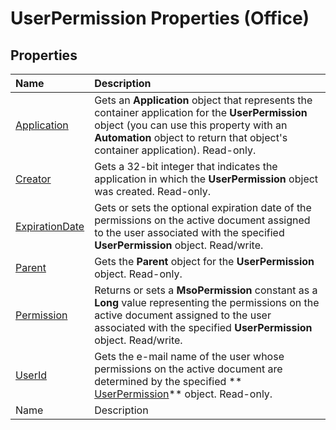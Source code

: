 
# UserPermission Properties (Office)

## Properties



|**Name**|**Description**|
|:-----|:-----|
| [Application](03d02785-db83-061c-4039-f235ba15b2f1.md)|Gets an  **Application** object that represents the container application for the **UserPermission** object (you can use this property with an **Automation** object to return that object's container application). Read-only.|
| [Creator](916d32c5-ce0b-8e9b-f4f4-a5aeac3eb58d.md)|Gets a 32-bit integer that indicates the application in which the  **UserPermission** object was created. Read-only.|
| [ExpirationDate](769cd094-62c2-a9cd-9214-6fcc799617be.md)|Gets or sets the optional expiration date of the permissions on the active document assigned to the user associated with the specified  **UserPermission** object. Read/write.|
| [Parent](57243603-4e1b-c99f-bf1d-617840f89b3b.md)|Gets the  **Parent** object for the **UserPermission** object. Read-only.|
| [Permission](6350051e-c87f-f44d-2347-eab10775683b.md)| Returns or sets a **MsoPermission** constant as a **Long** value representing the permissions on the active document assigned to the user associated with the specified **UserPermission** object. Read/write.|
| [UserId](63c7f01b-3b41-6245-7d3f-5c6440703ccf.md)|Gets the e-mail name of the user whose permissions on the active document are determined by the specified  ** [UserPermission](24378204-2fdd-47ba-2080-fbc409955325.md)** object. Read-only.|
|Name|Description|

